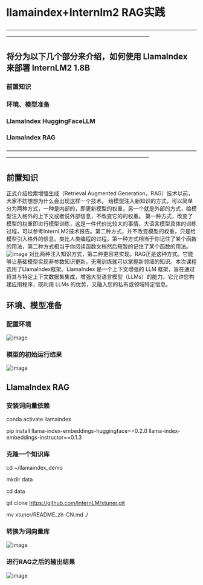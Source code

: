 # llamaindex+Internlm2 RAG实践
———————————————————————————————————————————————————————————————
## 将分为以下几个部分来介绍，如何使用 LlamaIndex 来部署 InternLM2 1.8B
### 前置知识
### 环境、模型准备
### LlamaIndex HuggingFaceLLM
### LlamaIndex RAG
———————————————————————————————————————————————————————————————
## 前置知识
正式介绍检索增强生成（Retrieval Augmented Generation，RAG）技术以前，大家不妨想想为什么会出现这样一个技术。 给模型注入新知识的方式，可以简单分为两种方式，一种是内部的，即更新模型的权重，另一个就是外部的方式，给模型注入格外的上下文或者说外部信息，不改变它的的权重。 第一种方式，改变了模型的权重即进行模型训练，这是一件代价比较大的事情，大语言模型具体的训练过程，可以参考InternLM2技术报告。第二种方式，并不改变模型的权重，只是给模型引入格外的信息。类比人类编程的过程，第一种方式相当于你记住了某个函数的用法，第二种方式相当于你阅读函数文档然后短暂的记住了某个函数的用法。
![image](https://github.com/user-attachments/assets/8c49f74e-a8db-4715-b8ac-2c5359d06201)
对比两种注入知识方式，第二种更容易实现。RAG正是这种方式。它能够让基础模型实现非参数知识更新，无需训练就可以掌握新领域的知识。本次课程选用了LlamaIndex框架。LlamaIndex 是一个上下文增强的 LLM 框架，旨在通过将其与特定上下文数据集集成，增强大型语言模型（LLMs）的能力。它允许您构建应用程序，既利用 LLMs 的优势，又融入您的私有或领域特定信息。
## 环境、模型准备
### 配置环境
![image](https://github.com/user-attachments/assets/af77c06e-1f41-4dee-9f68-3387d8c16b83)

### 模型的初始运行结果

![image](https://github.com/user-attachments/assets/f516fb21-d39f-4c9e-b416-e7119210110a)
## LlamaIndex RAG
### 安装词向量依赖
conda activate llamaindex

pip install llama-index-embeddings-huggingface==0.2.0 llama-index-embeddings-instructor==0.1.3
### 克隆一个知识库
cd ~/llamaindex_demo

mkdir data

cd data

git clone https://github.com/InternLM/xtuner.git

mv xtuner/README_zh-CN.md ./
### 转换为词向量库
![image](https://github.com/user-attachments/assets/6ebfd20c-64d2-4d89-9c77-d39f147f6156)

### 进行RAG之后的输出结果

![image](https://github.com/user-attachments/assets/424a35bd-6b23-4086-b2a2-ed944f54f8d6)
